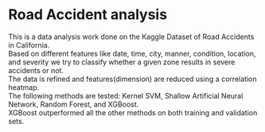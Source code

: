 # Road Accident analysis
This is a data analysis work done on the Kaggle Dataset of Road Accidents in California.
<br>Based on different features like date, time, city, manner, condition, location, and severity we try to classify whether a given zone results in severe accidents or not.
<br> The data is refined and features(dimension) are reduced using a correlation heatmap.
<br> The following methods are tested: Kernel SVM, Shallow Artificial Neural Network, Random Forest, and XGBoost.
<br> XGBoost outperformed all the other methods on both training and validation sets.
